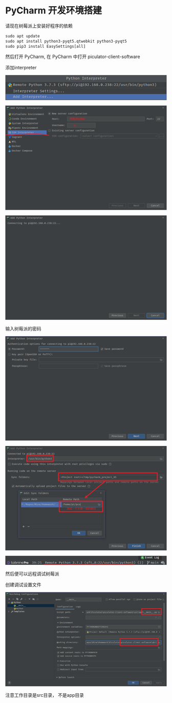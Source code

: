 # PyCharm 开发环境搭建

请现在树莓派上安装好程序的依赖

```
sudo apt update
sudo apt install python3-pyqt5.qtwebkit python3-pyqt5
sudo pip3 install EasySettings[all]
```

然后打开 PyCharm, 在 PyCharm 中打开 piculator-client-software

添加interpreter

![image-20210219125608058](PycharmDevEnvSetup.assets/image-20210219125608058.png)

![image-20210219125708992](PycharmDevEnvSetup.assets/image-20210219125708992.png)

![image-20210219125916489](PycharmDevEnvSetup.assets/image-20210219125916489.png)

输入树莓派的密码

![image-20210219125935096](PycharmDevEnvSetup.assets/image-20210219125935096.png)

![image-20210219130203506](PycharmDevEnvSetup.assets/image-20210219130203506.png)

![image-20210219130256013](PycharmDevEnvSetup.assets/image-20210219130256013.png)

然后便可以远程调试树莓派

创建调试设置文件

![image-20210219130354404](PycharmDevEnvSetup.assets/image-20210219130354404.png)

注意工作目录是src目录， 不是app目录

